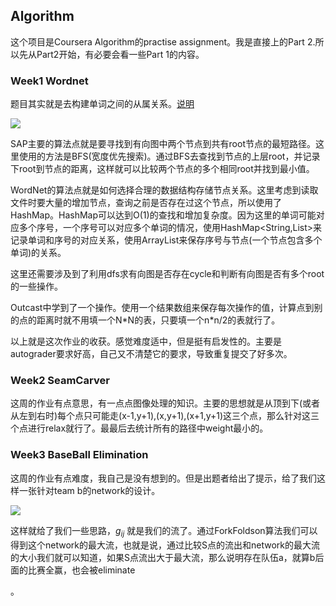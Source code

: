 ## Algorithm
这个项目是Coursera Algorithm的practise assignment。我是直接上的Part 2.所以先从Part2开始，有必要会看一些Part 1的内容。

### Week1 Wordnet
题目其实就是去构建单词之间的从属关系。[说明](http://coursera.cs.princeton.edu/algs4/assignments/wordnet.html)

![](http://ovkwd4vse.bkt.clouddn.com/markdown-img-paste-20180319153459179.png)

SAP主要的算法点就是要寻找到有向图中两个节点到共有root节点的最短路径。这里使用的方法是BFS(宽度优先搜索)。通过BFS去查找到节点的上层root，并记录下root到节点的距离，这样就可以比较两个节点的多个相同root并找到最小值。

WordNet的算法点就是如何选择合理的数据结构存储节点关系。这里考虑到读取文件时要大量的增加节点，查询之前是否存在过这个节点，所以使用了HashMap。HashMap可以达到O(1)的查找和增加复杂度。因为这里的单词可能对应多个序号，一个序号可以对应多个单词的情况，使用HashMap<String,List<Integer>>来记录单词和序号的对应关系，使用ArrayList<String>来保存序号与节点(一个节点包含多个单词)的关系。

这里还需要涉及到了利用dfs求有向图是否存在cycle和判断有向图是否有多个root的一些操作。

Outcast中学到了一个操作。使用一个结果数组来保存每次操作的值，计算点到别的点的距离时就不用填一个N\*N的表，只要填一个n*n/2的表就行了。

以上就是这次作业的收获。感觉难度适中，但是挺有启发性的。主要是autograder要求好高，自己又不清楚它的要求，导致重复提交了好多次。

### Week2 SeamCarver
这周的作业有点意思，有一点点图像处理的知识。主要的思想就是从顶到下(或者从左到右时)每个点只可能走(x-1,y+1),(x,y+1),(x+1,y+1)这三个点，那么针对这三个点进行relax就行了。最最后去统计所有的路径中weight最小的。


### Week3 BaseBall Elimination
这周的作业有点难度，我自己是没有想到的。但是出题者给出了提示，给了我们这样一张针对team b的network的设计。

![](http://ovkwd4vse.bkt.clouddn.com/markdown-img-paste-20180401110427344.png)

这样就给了我们一些思路，$g_{ij}$ 就是我们的流了。通过ForkFoldson算法我们可以得到这个network的最大流，也就是说，通过比较S点的流出和network的最大流的大小我们就可以知道，如果S点流出大于最大流，那么说明存在队伍a，就算b后面的比赛全赢，也会被eliminate

















。
